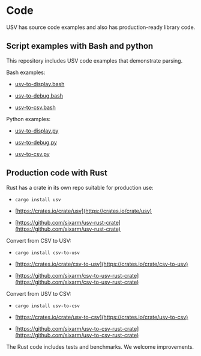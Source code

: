 # Code

USV has source code examples and also has production-ready library code.


## Script examples with Bash and python

This repository includes USV code examples that demonstrate parsing.

Bash examples:

* [usv-to-display.bash](../../bin/bash/usv-to-display.bash)

* [usv-to-debug.bash](../../bin/bash/usv-to-debug.bash)

* [usv-to-csv.bash](../../bin/bash/usv-to-csv.bash)

Python examples:

* [usv-to-display.py](../../bin/python/usv-to-display.py)

* [usv-to-debug.py](../../bin/python/usv-to-debug.py)

* [usv-to-csv.py](../../bin/python/usv-to-csv.py)


## Production code with Rust

Rust has a crate in its own repo suitable for production use:

* `cargo install usv`

* [https://crates.io/crate/usv](https://crates.io/crate/usv)
 
* [https://github.com/sixarm/usv-rust-crate](https://github.com/sixarm/usv-rust-crate)

Convert from CSV to USV:

* `cargo install csv-to-usv`

* [https://crates.io/crate/csv-to-usv](https://crates.io/crate/csv-to-usv)

* [https://github.com/sixarm/csv-to-usv-rust-crate](https://github.com/sixarm/csv-to-usv-rust-crate)

Convert from USV to CSV:

* `cargo install usv-to-csv`

* [https://crates.io/crate/usv-to-csv](https://crates.io/crate/usv-to-csv)
  
* [https://github.com/sixarm/usv-to-csv-rust-crate](https://github.com/sixarm/usv-to-csv-rust-crate)

The Rust code includes tests and benchmarks. We welcome improvements.
